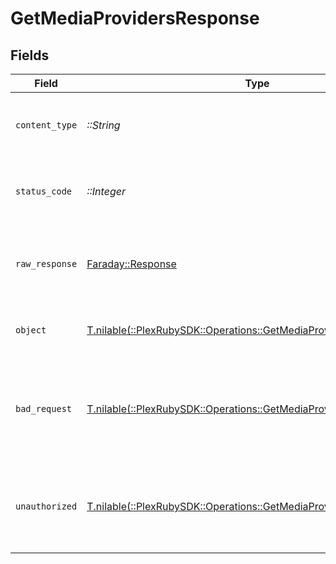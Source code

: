 # GetMediaProvidersResponse


## Fields

| Field                                                                                                                           | Type                                                                                                                            | Required                                                                                                                        | Description                                                                                                                     |
| ------------------------------------------------------------------------------------------------------------------------------- | ------------------------------------------------------------------------------------------------------------------------------- | ------------------------------------------------------------------------------------------------------------------------------- | ------------------------------------------------------------------------------------------------------------------------------- |
| `content_type`                                                                                                                  | *::String*                                                                                                                      | :heavy_check_mark:                                                                                                              | HTTP response content type for this operation                                                                                   |
| `status_code`                                                                                                                   | *::Integer*                                                                                                                     | :heavy_check_mark:                                                                                                              | HTTP response status code for this operation                                                                                    |
| `raw_response`                                                                                                                  | [Faraday::Response](https://www.rubydoc.info/gems/faraday/Faraday/Response)                                                     | :heavy_check_mark:                                                                                                              | Raw HTTP response; suitable for custom response parsing                                                                         |
| `object`                                                                                                                        | [T.nilable(::PlexRubySDK::Operations::GetMediaProvidersResponseBody)](../../models/operations/getmediaprovidersresponsebody.md) | :heavy_minus_sign:                                                                                                              | Media providers and their features                                                                                              |
| `bad_request`                                                                                                                   | [T.nilable(::PlexRubySDK::Operations::GetMediaProvidersBadRequest)](../../models/operations/getmediaprovidersbadrequest.md)     | :heavy_minus_sign:                                                                                                              | Bad Request - A parameter was not specified, or was specified incorrectly.                                                      |
| `unauthorized`                                                                                                                  | [T.nilable(::PlexRubySDK::Operations::GetMediaProvidersUnauthorized)](../../models/operations/getmediaprovidersunauthorized.md) | :heavy_minus_sign:                                                                                                              | Unauthorized - Returned if the X-Plex-Token is missing from the header or query.                                                |